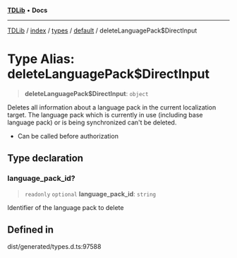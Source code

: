 [**TDLib**](../../../../../../README.md) • **Docs**

***

[TDLib](../../../../../../modules.md) / [index](../../../../../README.md) / [types](../../../README.md) / [default](../README.md) / deleteLanguagePack$DirectInput

# Type Alias: deleteLanguagePack$DirectInput

> **deleteLanguagePack$DirectInput**: `object`

Deletes all information about a language pack in the current localization target. The language pack which is currently in use (including base language pack) or is being synchronized can't be deleted.

- Can be called before authorization

## Type declaration

### language\_pack\_id?

> `readonly` `optional` **language\_pack\_id**: `string`

Identifier of the language pack to delete

## Defined in

dist/generated/types.d.ts:97588
